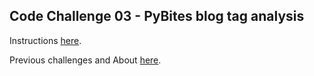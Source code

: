 ## Code Challenge 03 - PyBites blog tag analysis

Instructions [here](https://pybit.es/articles/codechallenge03/).

Previous challenges and About [here](http://pybit.es/pages/challenges.html).
